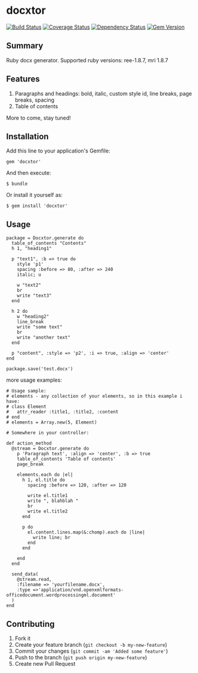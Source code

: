 docxtor
========

[![Build Status](https://travis-ci.org/docxtor/docxtor.png?branch=master)](https://travis-ci.org/docxtor/docxtor)
[![Coverage Status](https://coveralls.io/repos/vyorkin/docxtor/badge.png)](https://coveralls.io/r/docxtor/docxtor)
[![Dependency Status](https://gemnasium.com/vyorkin/docxtor.png)](https://gemnasium.com/docxtor/docxtor)
[![Gem Version](http://stillmaintained.com/vyorkin/docxtor.png)](http://stillmaintained.com/docxtor/docxtor)

## Summary

Ruby docx generator.
Supported ruby versions: ree-1.8.7, mri 1.8.7

## Features

1. Paragraphs and headings: bold, italic, custom style id, line breaks, page breaks, spacing
2. Table of contents

More to come, stay tuned!

## Installation

Add this line to your application's Gemfile:

    gem 'docxtor'

And then execute:

    $ bundle

Or install it yourself as:

    $ gem install 'docxtor'

## Usage

```
package = Docxtor.generate do
  table_of_contents "Contents"
  h 1, "heading1"

  p "text1", :b => true do
    style 'p1'
    spacing :before => 80, :after => 240
    italic; u

    w "text2"
    br
    write "text3"
  end

  h 2 do
    w "heading2"
    line_break
    write "some text"
    br
    write "another text"
  end

  p "content", :style => 'p2', :i => true, :align => 'center'
end

package.save('test.docx')
```

more usage examples:

```
# Usage sample:
# elements - any collection of your elements, so in this example i have:
# class Element
#   attr_reader :title1, :title2, :content
# end
# elements = Array.new(5, Element)

# Somewhere in your controller:

def action_method
  @stream = Docxtor.generate do
    p 'Paragraph text', :align => 'center', :b => true
    table_of_contents 'Table of contents'
    page_break
    
    elements.each do |el|
      h 1, el.title do
        spacing :before => 120, :after => 120
  
        write el.title1
        write ", blahblah "
        br
        write el.title2
      end
  
      p do
        el.content.lines.map(&:chomp).each do |line|
          write line; br
        end
      end
      
    end
  end
  
  send_data(
    @stream.read,
    :filename => 'yourfilename.docx',
    :type =>'application/vnd.openxmlformats-officedocument.wordprocessingml.document'
  )
end
```

## Contributing

1. Fork it
2. Create your feature branch (`git checkout -b my-new-feature`)
3. Commit your changes (`git commit -am 'Added some feature'`)
4. Push to the branch (`git push origin my-new-feature`)
5. Create new Pull Request
